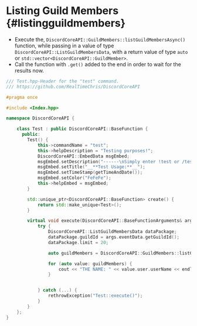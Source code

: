 Listing Guild Members {#listingguildmembers}
============
- Execute the, `DiscordCoreAPI::GuildMembers::listGuildMembersAsync()` function, while passing in a value of type `DiscordCoreAPI::ListGuildMembersData`, with a return value of type `auto` or `std::vector<DiscordCoreAPI::GuildMember>`.
- Call the function with `.get()` added to the end in order to wait for the results now.

```cpp
/// Test.hpp-Header for the "test" command.
/// https://github.com/RealTimeChris/DiscordCoreAPI

#pragma once

#include <Index.hpp>

namespace DiscordCoreAPI {

	class Test : public DiscordCoreAPI::BaseFunction {
	  public:
		Test() {
			this->commandName = "test";
			this->helpDescription = "Testing purposes!";
			DiscordCoreAPI::EmbedData msgEmbed;
			msgEmbed.setDescription("------\nSimply enter !test or /test!\n------");
			msgEmbed.setTitle("__**Test Usage:**__");
			msgEmbed.setTimeStamp(getTimeAndDate());
			msgEmbed.setColor("FeFeFe");
			this->helpEmbed = msgEmbed;
		}

		std::unique_ptr<DiscordCoreAPI::BaseFunction> create() {
			return std::make_unique<Test>();
		}

		virtual void execute(DiscordCoreAPI::BaseFunctionArguments& args) {
			try {
				DiscordCoreAPI::ListGuildMembersData dataPackage;
				dataPackage.guildId = args.eventData.getGuildId();
				dataPackage.limit = 20;

				auto guildMembers = DiscordCoreAPI::GuildMembers::listGuildMembersAsync(dataPackage).get();

				for (auto value: guildMembers) {
					cout << "THE NAME: " << value.user.userName << endl;
				}


			} catch (...) {
				rethrowException("Test::execute()");
			}
		}
	};
}
```
